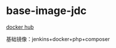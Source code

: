 # base-image-jdc
<a href="https://hub.docker.com/r/lin2798003/jdc/">docker hub</a>

基础镜像：jenkins+docker+php+composer
